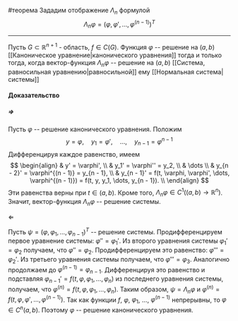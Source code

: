 #теорема
Зададим отображение $\Lambda_n$ формулой
$$\Lambda_n\varphi = (\varphi, \varphi' , \dots, \varphi^{(n - 1)})^T$$

---

Пусть $G \subset \mathbb{R}^{n + 1}$ - область, $f \in C(G)$. Функция $\varphi$ -- решение на $(a, b)$ [[Каноническое уравнение|канонического уравнения]] тогда и только тогда, когда вектор-функция $\Lambda_n\varphi$ -- решение на $(a, b)$ [[Система, равносильная уравнению|равносильной]] ему [[Нормальная система|системы]]
#### Доказательство 
##### $\Longrightarrow$

Пусть $\varphi$ -- решение канонического уравнения. Положим
$$y = \varphi, \quad y_1 = \varphi', \quad \dots, \quad y_{n - 1} = \varphi^{n - 1}$$
Дифференцируя каждое равенство, имеем
$$
\begin{align}
	& y' = \varphi', \\
	& y_1' = \varphi'' = y_2, \\
	& \dots \\
	& y_{n - 2}' = \varphi^{(n - 1)} = y_{n - 1}, \\
	& y_{n - 1}' = f(t, \varphi, \varphi', \dots, \varphi^{(n - 1)}) = f(t, y, y_1, \dots, y_{n - 1}). \\
\end{align}
$$
Эти равенства верны при $t \in (a, b)$. Кроме того, $\Lambda_n \varphi \in C^1((a, b) \rightarrow \mathbb{R}^n)$. Значит, вектор-функция $\Lambda_n \varphi$ -- решение системы.

$\Longleftarrow$

Пусть $\psi = (\varphi, \varphi_1, \dots, \varphi_{n - 1})^T$ -- решение системы. Продифференцируем первое уравнение системы: $\varphi'' = \varphi_1'$. Из второго уравнения системы $\varphi_1' = \varphi_2$ получаем, что $\varphi'' = \varphi_2$. Продифференцируем это равенство: $\varphi''' = \varphi_2'$. Из третьего уравнения системы получаем, что $\varphi''' = \varphi_3$. Аналогично продолжаем до $\varphi^{(n - 1)} = \varphi_{n - 1}$. Дифференцируя это равенство и подставляя $\varphi_{n - 1}' = f(t, \varphi, \varphi_1, \dots, \varphi_{n})$ из последнего уравнения системы, получаем, что $\varphi^{(n)} = f(t, \varphi, \varphi_1, \dots, \varphi_{n})$. Таким образом, $\psi = \Lambda_n \varphi$ и $\varphi^{(n)} = f(t, \varphi, \varphi', \dots, \varphi^{(n - 1)})$. Так как функции $f$, $\varphi$, $\varphi_1$, $\dots$, $\varphi^{(n - 1)}$ непрерывны, то $\varphi \in C^n(a, b)$. Поэтому $\varphi$ -- решение канонического уравнения.
